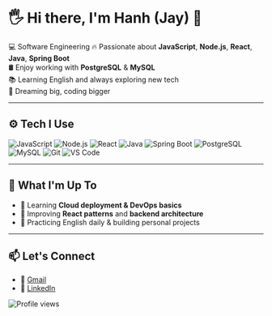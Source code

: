# 🖐️ Hi there, I'm Hanh (Jay) 👋

💻 Software Engineering 
🔥 Passionate about **JavaScript**, **Node.js**, **React**, **Java**, **Spring Boot**  
🛢️ Enjoy working with **PostgreSQL** & **MySQL**  
📚 Learning English and always exploring new tech  
🌱 Dreaming big, coding bigger

---

## ⚙️ Tech I Use

![JavaScript](https://skillicons.dev/icons?i=js)
![Node.js](https://skillicons.dev/icons?i=nodejs)
![React](https://skillicons.dev/icons?i=react)
![Java](https://skillicons.dev/icons?i=java)
![Spring Boot](https://skillicons.dev/icons?i=spring)
![PostgreSQL](https://skillicons.dev/icons?i=postgres)
![MySQL](https://skillicons.dev/icons?i=mysql)
![Git](https://skillicons.dev/icons?i=git)
![VS Code](https://skillicons.dev/icons?i=vscode)

---

## 🚀 What I'm Up To

- 🌱 Learning **Cloud deployment & DevOps basics**
- 🧠 Improving **React patterns** and **backend architecture**
- 📖 Practicing English daily & building personal projects

---

## 📫 Let's Connect

- 📧 [Gmail](mailto:your.email@gmail.com)
- 💼 [LinkedIn](https://linkedin.com/in/ho-van-hanh-4a9b63336)

![Profile views](https://komarev.com/ghpvc/?username=hanh-dev&color=orange)
